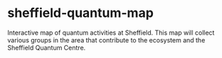 # sheffield-quantum-map
Interactive map of quantum activities at Sheffield. 
This map will collect various groups in the area that contribute to the ecosystem and the Sheffield Quantum Centre. 
